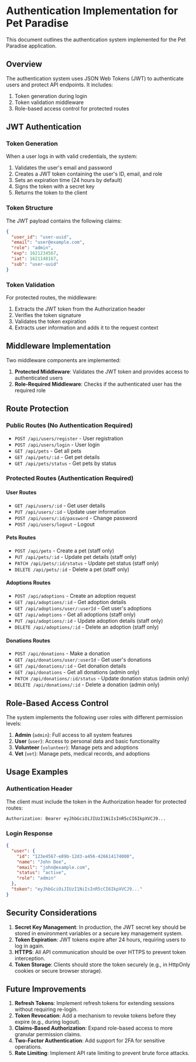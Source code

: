 # Authentication Implementation for Pet Paradise

This document outlines the authentication system implemented for the Pet Paradise application.

## Overview

The authentication system uses JSON Web Tokens (JWT) to authenticate users and protect API endpoints. It includes:

1. Token generation during login
2. Token validation middleware
3. Role-based access control for protected routes

## JWT Authentication

### Token Generation

When a user logs in with valid credentials, the system:
1. Validates the user's email and password
2. Creates a JWT token containing the user's ID, email, and role
3. Sets an expiration time (24 hours by default)
4. Signs the token with a secret key
5. Returns the token to the client

### Token Structure

The JWT payload contains the following claims:

```json
{
  "user_id": "user-uuid",
  "email": "user@example.com",
  "role": "admin",
  "exp": 1621234567,
  "iat": 1621148167,
  "sub": "user-uuid"
}
```

### Token Validation

For protected routes, the middleware:
1. Extracts the JWT token from the Authorization header
2. Verifies the token signature
3. Validates the token expiration
4. Extracts user information and adds it to the request context

## Middleware Implementation

Two middleware components are implemented:

1. **Protected Middleware**: Validates the JWT token and provides access to authenticated users
2. **Role-Required Middleware**: Checks if the authenticated user has the required role

## Route Protection

### Public Routes (No Authentication Required)

- `POST /api/users/register` - User registration
- `POST /api/users/login` - User login
- `GET /api/pets` - Get all pets
- `GET /api/pets/:id` - Get pet details
- `GET /api/pets/status` - Get pets by status

### Protected Routes (Authentication Required)

#### User Routes
- `GET /api/users/:id` - Get user details
- `PUT /api/users/:id` - Update user information
- `POST /api/users/:id/password` - Change password
- `POST /api/users/logout` - Logout

#### Pets Routes
- `POST /api/pets` - Create a pet (staff only)
- `PUT /api/pets/:id` - Update pet details (staff only)
- `PATCH /api/pets/:id/status` - Update pet status (staff only)
- `DELETE /api/pets/:id` - Delete a pet (staff only)

#### Adoptions Routes
- `POST /api/adoptions` - Create an adoption request
- `GET /api/adoptions/:id` - Get adoption details
- `GET /api/adoptions/user/:userId` - Get user's adoptions
- `GET /api/adoptions` - Get all adoptions (staff only)
- `PUT /api/adoptions/:id` - Update adoption details (staff only)
- `DELETE /api/adoptions/:id` - Delete an adoption (staff only)

#### Donations Routes
- `POST /api/donations` - Make a donation
- `GET /api/donations/user/:userId` - Get user's donations
- `GET /api/donations/:id` - Get donation details
- `GET /api/donations` - Get all donations (admin only)
- `PATCH /api/donations/:id/status` - Update donation status (admin only)
- `DELETE /api/donations/:id` - Delete a donation (admin only)

## Role-Based Access Control

The system implements the following user roles with different permission levels:

1. **Admin** (`admin`): Full access to all system features
2. **User** (`user`): Access to personal data and basic functionality
3. **Volunteer** (`volunteer`): Manage pets and adoptions
4. **Vet** (`vet`): Manage pets, medical records, and adoptions

## Usage Examples

### Authentication Header

The client must include the token in the Authorization header for protected routes:

```
Authorization: Bearer eyJhbGciOiJIUzI1NiIsInR5cCI6IkpXVCJ9...
```

### Login Response

```json
{
  "user": {
    "id": "123e4567-e89b-12d3-a456-426614174000",
    "name": "John Doe",
    "email": "john@example.com",
    "status": "active",
    "role": "admin"
  },
  "token": "eyJhbGciOiJIUzI1NiIsInR5cCI6IkpXVCJ9..."
}
```

## Security Considerations

1. **Secret Key Management**: In production, the JWT secret key should be stored in environment variables or a secure key management system.
2. **Token Expiration**: JWT tokens expire after 24 hours, requiring users to log in again.
3. **HTTPS**: All API communication should be over HTTPS to prevent token interception.
4. **Token Storage**: Clients should store the token securely (e.g., in HttpOnly cookies or secure browser storage).

## Future Improvements

1. **Refresh Tokens**: Implement refresh tokens for extending sessions without requiring re-login.
2. **Token Revocation**: Add a mechanism to revoke tokens before they expire (e.g., during logout).
3. **Claims-Based Authorization**: Expand role-based access to more granular permission claims.
4. **Two-Factor Authentication**: Add support for 2FA for sensitive operations.
5. **Rate Limiting**: Implement API rate limiting to prevent brute force attacks.
